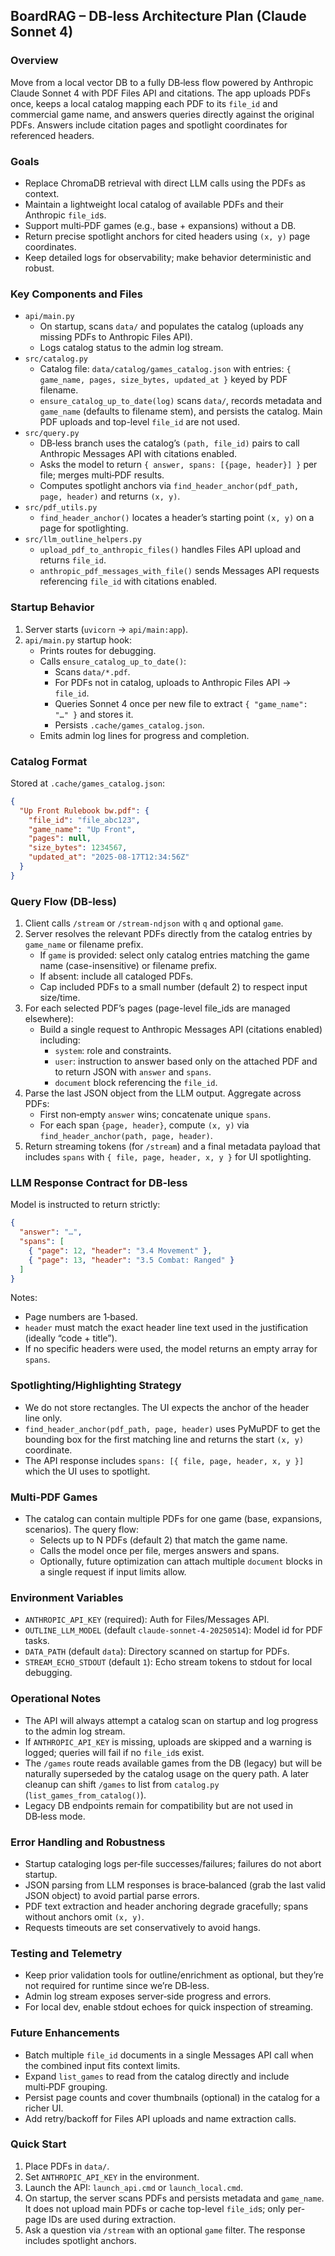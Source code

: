 ## BoardRAG – DB‑less Architecture Plan (Claude Sonnet 4)

### Overview
Move from a local vector DB to a fully DB‑less flow powered by Anthropic Claude Sonnet 4 with PDF Files API and citations. The app uploads PDFs once, keeps a local catalog mapping each PDF to its `file_id` and commercial game name, and answers queries directly against the original PDFs. Answers include citation pages and spotlight coordinates for referenced headers.

### Goals
- Replace ChromaDB retrieval with direct LLM calls using the PDFs as context.
- Maintain a lightweight local catalog of available PDFs and their Anthropic `file_id`s.
- Support multi‑PDF games (e.g., base + expansions) without a DB.
- Return precise spotlight anchors for cited headers using `(x, y)` page coordinates.
- Keep detailed logs for observability; make behavior deterministic and robust.

### Key Components and Files
- `api/main.py`
  - On startup, scans `data/` and populates the catalog (uploads any missing PDFs to Anthropic Files API).
  - Logs catalog status to the admin log stream.
- `src/catalog.py`
  - Catalog file: `data/catalog/games_catalog.json` with entries: `{ game_name, pages, size_bytes, updated_at }` keyed by PDF filename.
  - `ensure_catalog_up_to_date(log)` scans `data/`, records metadata and `game_name` (defaults to filename stem), and persists the catalog. Main PDF uploads and top-level `file_id` are not used.
- `src/query.py`
  - DB‑less branch uses the catalog’s `(path, file_id)` pairs to call Anthropic Messages API with citations enabled.
  - Asks the model to return `{ answer, spans: [{page, header}] }` per file; merges multi‑PDF results.
  - Computes spotlight anchors via `find_header_anchor(pdf_path, page, header)` and returns `(x, y)`.
- `src/pdf_utils.py`
  - `find_header_anchor()` locates a header’s starting point `(x, y)` on a page for spotlighting.
- `src/llm_outline_helpers.py`
  - `upload_pdf_to_anthropic_files()` handles Files API upload and returns `file_id`.
  - `anthropic_pdf_messages_with_file()` sends Messages API requests referencing `file_id` with citations enabled.

### Startup Behavior
1. Server starts (`uvicorn` → `api/main:app`).
2. `api/main.py` startup hook:
   - Prints routes for debugging.
   - Calls `ensure_catalog_up_to_date()`:
     - Scans `data/*.pdf`.
     - For PDFs not in catalog, uploads to Anthropic Files API → `file_id`.
     - Queries Sonnet 4 once per new file to extract `{ "game_name": "…" }` and stores it.
     - Persists `.cache/games_catalog.json`.
   - Emits admin log lines for progress and completion.

### Catalog Format
Stored at `.cache/games_catalog.json`:
```json
{
  "Up Front Rulebook bw.pdf": {
    "file_id": "file_abc123",
    "game_name": "Up Front",
    "pages": null,
    "size_bytes": 1234567,
    "updated_at": "2025-08-17T12:34:56Z"
  }
}
```

### Query Flow (DB‑less)
1. Client calls `/stream` or `/stream-ndjson` with `q` and optional `game`.
2. Server resolves the relevant PDFs directly from the catalog entries by `game_name` or filename prefix.
   - If `game` is provided: select only catalog entries matching the game name (case-insensitive) or filename prefix.
   - If absent: include all cataloged PDFs.
   - Cap included PDFs to a small number (default 2) to respect input size/time.
3. For each selected PDF’s pages (page-level file_ids are managed elsewhere):
   - Build a single request to Anthropic Messages API (citations enabled) including:
     - `system`: role and constraints.
     - `user`: instruction to answer based only on the attached PDF and to return JSON with `answer` and `spans`.
     - `document` block referencing the `file_id`.
4. Parse the last JSON object from the LLM output. Aggregate across PDFs:
   - First non‑empty `answer` wins; concatenate unique `spans`.
   - For each span `{page, header}`, compute `(x, y)` via `find_header_anchor(path, page, header)`.
5. Return streaming tokens (for `/stream`) and a final metadata payload that includes `spans` with `{ file, page, header, x, y }` for UI spotlighting.

### LLM Response Contract for DB‑less
Model is instructed to return strictly:
```json
{
  "answer": "…",
  "spans": [
    { "page": 12, "header": "3.4 Movement" },
    { "page": 13, "header": "3.5 Combat: Ranged" }
  ]
}
```
Notes:
- Page numbers are 1‑based.
- `header` must match the exact header line text used in the justification (ideally “code + title”).
- If no specific headers were used, the model returns an empty array for `spans`.

### Spotlighting/Highlighting Strategy
- We do not store rectangles. The UI expects the anchor of the header line only.
- `find_header_anchor(pdf_path, page, header)` uses PyMuPDF to get the bounding box for the first matching line and returns the start `(x, y)` coordinate.
- The API response includes `spans: [{ file, page, header, x, y }]` which the UI uses to spotlight.

### Multi‑PDF Games
- The catalog can contain multiple PDFs for one game (base, expansions, scenarios). The query flow:
  - Selects up to N PDFs (default 2) that match the game name.
  - Calls the model once per file, merges answers and spans.
  - Optionally, future optimization can attach multiple `document` blocks in a single request if input limits allow.

### Environment Variables
- `ANTHROPIC_API_KEY` (required): Auth for Files/Messages API.
- `OUTLINE_LLM_MODEL` (default `claude-sonnet-4-20250514`): Model id for PDF tasks.
- `DATA_PATH` (default `data`): Directory scanned on startup for PDFs.
- `STREAM_ECHO_STDOUT` (default `1`): Echo stream tokens to stdout for local debugging.

### Operational Notes
- The API will always attempt a catalog scan on startup and log progress to the admin log stream.
- If `ANTHROPIC_API_KEY` is missing, uploads are skipped and a warning is logged; queries will fail if no `file_id`s exist.
- The `/games` route reads available games from the DB (legacy) but will be naturally superseded by the catalog usage on the query path. A later cleanup can shift `/games` to list from `catalog.py` (`list_games_from_catalog()`).
- Legacy DB endpoints remain for compatibility but are not used in DB‑less mode.

### Error Handling and Robustness
- Startup cataloging logs per‑file successes/failures; failures do not abort startup.
- JSON parsing from LLM responses is brace‑balanced (grab the last valid JSON object) to avoid partial parse errors.
- PDF text extraction and header anchoring degrade gracefully; spans without anchors omit `(x, y)`.
- Requests timeouts are set conservatively to avoid hangs.

### Testing and Telemetry
- Keep prior validation tools for outline/enrichment as optional, but they’re not required for runtime since we’re DB‑less.
- Admin log stream exposes server‑side progress and errors.
- For local dev, enable stdout echoes for quick inspection of streaming.

### Future Enhancements
- Batch multiple `file_id` documents in a single Messages API call when the combined input fits context limits.
- Expand `list_games` to read from the catalog directly and include multi‑PDF grouping.
- Persist page counts and cover thumbnails (optional) in the catalog for a richer UI.
- Add retry/backoff for Files API uploads and name extraction calls.

### Quick Start
1. Place PDFs in `data/`.
2. Set `ANTHROPIC_API_KEY` in the environment.
3. Launch the API: `launch_api.cmd` or `launch_local.cmd`.
4. On startup, the server scans PDFs and persists metadata and `game_name`. It does not upload main PDFs or cache top-level `file_id`s; only per-page IDs are used during extraction.
5. Ask a question via `/stream` with an optional `game` filter. The response includes spotlight anchors.


